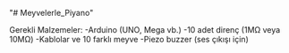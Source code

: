 "# Meyvelerle_Piyano" 

Gerekli Malzemeler:
-Arduino (UNO, Mega vb.)
-10 adet direnç (1MΩ veya 10MΩ)
-Kablolar ve 10 farklı meyve
-Piezo buzzer (ses çıkışı için)
